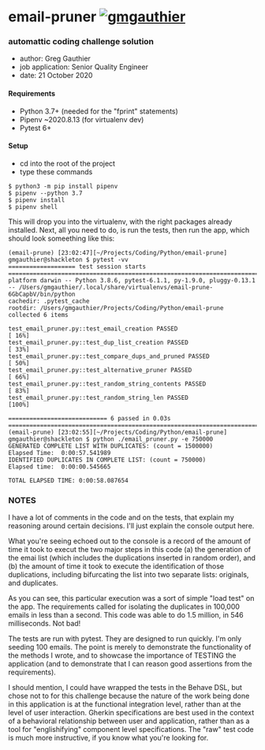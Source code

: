 # email-pruner [![gmgauthier](https://circleci.com/gh/gmgauthier/email-prune.svg?style=svg)](https://circleci.com/gh/gmgauthier/email-prune)
### automattic coding challenge solution



* author: Greg Gauthier
* job application: Senior Quality Engineer 
* date: 21 October 2020

#### Requirements
* Python 3.7+ (needed for the "fprint" statements)
* Pipenv ~2020.8.13 (for virtualenv dev)
* Pytest 6+

#### Setup
* cd into the root of the project
* type these commands
```shell script
$ python3 -m pip install pipenv 
$ pipenv --python 3.7
$ pipenv install
$ pipenv shell
```
This will drop you into the virtualenv, with the right packages already installed. Next, all you need to do, is run the tests, then run the app, which should look someething like this:


```shell script
(email-prune) [23:02:47][~/Projects/Coding/Python/email-prune]
gmgauthier@shackleton $ pytest -vv                         
=================== test session starts ==============================================================================
platform darwin -- Python 3.8.6, pytest-6.1.1, py-1.9.0, pluggy-0.13.1 -- /Users/gmgauthier/.local/share/virtualenvs/email-prune-6GbCapbV/bin/python
cachedir: .pytest_cache
rootdir: /Users/gmgauthier/Projects/Coding/Python/email-prune
collected 6 items

test_email_pruner.py::test_email_creation PASSED                                                                 [ 16%]
test_email_pruner.py::test_dup_list_creation PASSED                                                              [ 33%]
test_email_pruner.py::test_compare_dups_and_pruned PASSED                                                        [ 50%]
test_email_pruner.py::test_alternative_pruner PASSED                                                             [ 66%]
test_email_pruner.py::test_random_string_contents PASSED                                                         [ 83%]
test_email_pruner.py::test_random_string_len PASSED                                                              [100%]

============================ 6 passed in 0.03s ========================================================================
(email-prune) [23:02:55][~/Projects/Coding/Python/email-prune]
gmgauthier@shackleton $ python ./email_pruner.py -e 750000              
GENERATED COMPLETE LIST WITH DUPLICATES: (count = 1500000)
Elapsed Time:  0:00:57.541989
IDENTIFIED DUPLICATES IN COMPLETE LIST: (count = 750000)
Elapsed time:  0:00:00.545665

TOTAL ELAPSED TIME: 0:00:58.087654
```

### NOTES
I have a lot of comments in the code and on the tests, that explain my reasoning around certain decisions. I'll just explain the console output here. 

What you're seeing echoed out to the console is a record of the amount of time it took to execut the two major steps in this code (a) the generation of the emai list (which includes the duplications inserted in random order), and (b) the amount of time it took to execute the identification of those duplications, including bifurcating the list into two separate lists: originals, and duplicates. 

As you can see, this particular execution was a sort of simple "load test" on the app. The requirements called for isolating the duplicates in 100,000 emails in less than a second. This code was able to do 1.5 million, in 546 milliseconds. Not bad! 

The tests are run with pytest. They are designed to run quickly. I'm only seeding 100 emails. The point is merely to demonstrate the functionality of the methods I wrote, and to showcase the importance of TESTING the application (and to demonstrate that I can reason good assertions from the requirements). 

I should mention, I could have wrapped the tests in the Behave DSL, but chose not to for this challenge because the nature of the work being done in this application is at the functional integration level, rather than at the level of user interaction. Gherkin specifications are best used in the context of a behavioral relationship between user and application, rather than as a tool for "englishifying" component level specifications. The "raw" test code is much more instructive, if you know what you're looking for.

